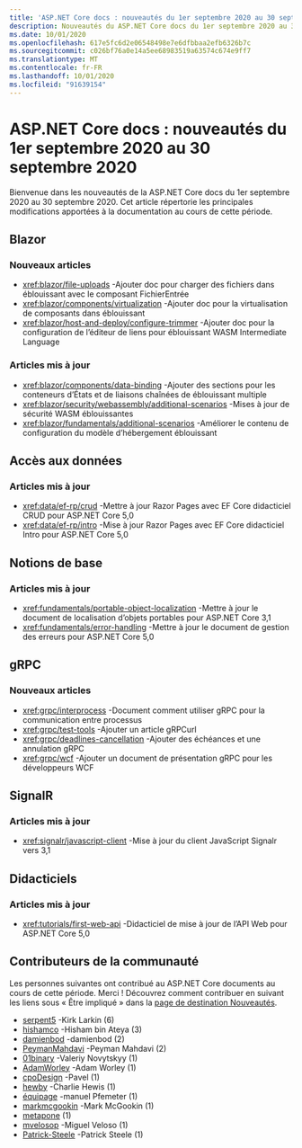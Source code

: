 ```yaml
---
title: 'ASP.NET Core docs : nouveautés du 1er septembre 2020 au 30 septembre 2020'
description: Nouveautés du ASP.NET Core docs du 1er septembre 2020 au 30 septembre 2020.
ms.date: 10/01/2020
ms.openlocfilehash: 617e5fc6d2e06548498e7e6dfbbaa2efb6326b7c
ms.sourcegitcommit: c026bf76a0e14a5ee68983519a63574c674e9ff7
ms.translationtype: MT
ms.contentlocale: fr-FR
ms.lasthandoff: 10/01/2020
ms.locfileid: "91639154"
---
```

# <a name="aspnet-core-docs-whats-new-for-september-1-2020---september-30-2020"></a>ASP.NET Core docs : nouveautés du 1er septembre 2020 au 30 septembre 2020

Bienvenue dans les nouveautés de la ASP.NET Core docs du 1er septembre 2020 au 30 septembre 2020. Cet article répertorie les principales modifications apportées à la documentation au cours de cette période.

## <a name="blazor"></a>Blazor

### <a name="new-articles"></a>Nouveaux articles

- <xref:blazor/file-uploads> -Ajouter doc pour charger des fichiers dans éblouissant avec le composant FichierEntrée
- <xref:blazor/components/virtualization> -Ajouter doc pour la virtualisation de composants dans éblouissant
- <xref:blazor/host-and-deploy/configure-trimmer> -Ajouter doc pour la configuration de l’éditeur de liens pour éblouissant WASM Intermediate Language

### <a name="updated-articles"></a>Articles mis à jour

- <xref:blazor/components/data-binding> -Ajouter des sections pour les conteneurs d’États et de liaisons chaînées de éblouissant multiple
- <xref:blazor/security/webassembly/additional-scenarios> -Mises à jour de sécurité WASM éblouissantes
- <xref:blazor/fundamentals/additional-scenarios> -Améliorer le contenu de configuration du modèle d’hébergement éblouissant

## <a name="data-access"></a>Accès aux données

### <a name="updated-articles"></a>Articles mis à jour

- <xref:data/ef-rp/crud> -Mettre à jour Razor Pages avec EF Core didacticiel CRUD pour ASP.NET Core 5,0
- <xref:data/ef-rp/intro> -Mise à jour Razor Pages avec EF Core didacticiel Intro pour ASP.NET Core 5,0

## <a name="fundamentals"></a>Notions de base

### <a name="updated-articles"></a>Articles mis à jour

- <xref:fundamentals/portable-object-localization> -Mettre à jour le document de localisation d’objets portables pour ASP.NET Core 3,1
- <xref:fundamentals/error-handling> -Mettre à jour le document de gestion des erreurs pour ASP.NET Core 5,0

## <a name="grpc"></a>gRPC

### <a name="new-articles"></a>Nouveaux articles

- <xref:grpc/interprocess> -Document comment utiliser gRPC pour la communication entre processus
- <xref:grpc/test-tools> -Ajouter un article gRPCurl
- <xref:grpc/deadlines-cancellation> -Ajouter des échéances et une annulation gRPC
- <xref:grpc/wcf> -Ajouter un document de présentation gRPC pour les développeurs WCF

## <a name="signalr"></a>SignalR

### <a name="updated-articles"></a>Articles mis à jour

- <xref:signalr/javascript-client> -Mise à jour du client JavaScript Signalr vers 3,1

## <a name="tutorials"></a>Didacticiels

### <a name="updated-articles"></a>Articles mis à jour

- <xref:tutorials/first-web-api> -Didacticiel de mise à jour de l’API Web pour ASP.NET Core 5,0

## <a name="community-contributors"></a>Contributeurs de la communauté

Les personnes suivantes ont contribué au ASP.NET Core documents au cours de cette période. Merci ! Découvrez comment contribuer en suivant les liens sous « Être impliqué » dans la [page de destination Nouveautés](index.yml).

- [serpent5](https://github.com/serpent5) -Kirk Larkin (6)
- [hishamco](https://github.com/hishamco) -Hisham bin Ateya (3)
- [damienbod](https://github.com/damienbod) -damienbod (2)
- [PeymanMahdavi](https://github.com/PeymanMahdavi) -Peyman Mahdavi (2)
- [01binary](https://github.com/01binary) -Valeriy Novytskyy (1)
- [AdamWorley](https://github.com/AdamWorley) -Adam Worley (1)
- [cpoDesign](https://github.com/cpoDesign) -Pavel (1)
- [hewby](https://github.com/hewby) -Charlie Hewis (1)
- [équipage](https://github.com/manne) -manuel Pfemeter (1)
- [markmcgookin](https://github.com/markmcgookin) -Mark McGookin (1)
- [metapone](https://github.com/metapone) (1)
- [mvelosop](https://github.com/mvelosop) -Miguel Veloso (1)
- [Patrick-Steele](https://github.com/patrick-steele) -Patrick Steele (1)
